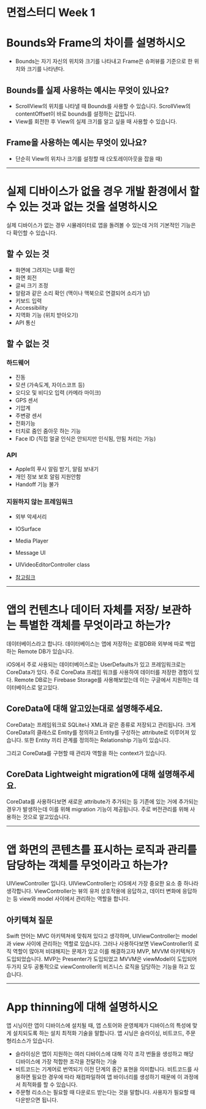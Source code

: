 # 면접스터디 Week 1

# Bounds와 Frame의 차이를 설명하시오
- Bounds는 자기 자신의 위치와 크기를 나타내고 Frame은 슈퍼뷰를 기준으로 한 위치와 크기를 나타낸다.

## Bounds를 실제 사용하는 예시는 무엇이 있나요?
- ScrollView의 위치를 나타낼 때 Bounds를 사용할 수 있습니다. ScrollView의 contentOffset이 바로 bounds를 설정하는 값입니다.
- View를 회전한 후 View의 실제 크기를 알고 싶을 때 사용할 수 있습니다.

## Frame을 사용하는 예시는 무엇이 있나요?
- 단순히 View의 위치나 크기를 설정할 때 (오토레이아웃을 잡을 때)


---

# 실제 디바이스가 없을 경우 개발 환경에서 할 수 있는 것과 없는 것을 설명하시오
실제 디바이스가 없는 경우 시뮬레이터로 앱을 돌려볼 수 있는데 거의 기본적인 기능은 다 확인할 수 있습니다.

## 할 수 있는 것
- 화면에 그려지는 UI를 확인
- 화면 회전
- 글씨 크기 조정
- 알람과 같은 소리 확인 (맥이나 맥북으로 연결되어 소리가 남)
- 키보드 입력
- Accessibility
- 지역화 기능 (위치 받아오기)
- API 통신

## 할 수 없는 것

### 하드웨어 
- 진동
- 모션 (가속도계, 자이스코프 등)
- 오디오 및 비디오 입력 (카메라 마이크)
- GPS 센서
- 기압계
- 주변광 센서
- 전화기능
- 터치로 줌인 줌아웃 하는 기능
- Face ID (직접 얼굴 인식은 안되지만 인식됨, 안됨 처리는 가능)

### API 
- Apple의 푸시 알림 받기, 알림 보내기
- 개인 정보 보호 알림 지원안함
- Handoff 기능 불가

### 지원하지 않는 프레임워크
- 외부 악세서리
- IOSurface
- Media Player
- Message UI
- UIVideoEditorController class

- [참고링크](https://developer.apple.com/library/archive/documentation/IDEs/Conceptual/iOS_Simulator_Guide/TestingontheiOSSimulator/TestingontheiOSSimulator.html)

---

# 앱의 컨텐츠나 데이터 자체를 저장/ 보관하는 특별한 객체를 무엇이라고 하는가?

데이터베이스라고 합니다.
데이터베이스는 앱에 저장하는 로컬DB와 외부에 따로 백업하는 Remote DB가 있습니다. 

iOS에서 주로 사용되는 데이터베이스로는 UserDefaults가 있고 프레임워크로는 CoreData가 있다.
주로 CoreData 프레임 워크를 사용하여 데이터를 저장한 경험이 있다.
Remote DB로는 Firebase Storage를 사용해보았는데 이는 구글에서 지원하는 데이터베이스로 알고있다.

## CoreData에 대해 알고있는대로 설명해주세요.

CoreData는 프레임워크로 SQLite나 XML과 같은 종류로 저장되고 관리됩니다.
크게 CoreData의 클래스로 Entity를 정의하고 Entity를 구성하는 attribute로 이루어져 있습니다. 또한 Entity 끼리 관계를 정의하는 Relationship 기능이 있습니다.

그리고 CoreData를 구현할 때 관리자 역할을 하는 context가 있습니다.

## CoreData Lightweight migration에 대해 설명해주세요.

CoreData를 사용하다보면 새로운 attribute가 추가되는 등 기존에 있는 거에 추가되는 경우가 발생하는데 이를 위해 migration 기능이 제공됩니다. 주로 버전관리를 위해 사용하는 것으로 알고있습니다.

---

# 앱 화면의 콘텐츠를 표시하는 로직과 관리를 담당하는 객체를 무엇이라고 하는가?

UIViewController 입니다.
UIViewController는 iOS에서 가장 중요한 요소 중 하나라 생각합니다. ViewController는 뷰의 유저 상호작용에 응답하고, 데이터 변화에 응답하는 등 view와 model 사이에서 관리하는 역할을 합니다.


## 아키텍쳐 질문
Swift 언어는 MVC 아키텍쳐에 맞춰져 있다고 생각하며, UIViewController는 model과 view 사이에 관리하는 역할로 있습니다. 그러나 사용하다보면 ViewController의 로직 역할이 많아져 비대해지는 문제가 있고 이를 해결하고자 MVP, MVVM 아키텍쳐가 도입되었습니다. 
MVP는 Presenter가 도입되었고 MVVM은 viewModel이 도입되어 두가지 모두 공통적으로 viewController의 비즈니스 로직을 담당하는 기능을 하고 있습니다.

----
# App thinning에 대해 설명하시오

앱 시닝이란 앱이 디바이스에 설치될 때, 앱 스토어와 운영체제가 디바이스의 특성에 맞게 설치되도록 하는 설치 최적화 기술을 말합니다.
앱 시닝은 슬라이싱, 비트코드, 주문형리소스가 있습니다.

- 슬라이싱은 앱이 지원하는 여러 디바이스에 대해 각각 조각 번들을 생성하고 해당 디바이스에 가장 적합한 조각을 전달하는 기술
- 비트코드는 기계어로 번역되기 이전 단계의 중간 표현을 의미합니다. 비트코드를 사용하면 필요한 경우에 따라 재컴파일하여 앱 바이너리를 생성하기 때문에 이 과정에서 최적화를 할 수 있습니다.
- 주문형 리소스는 필요할 때 다운로드 받는다는 것을 말합니다. 사용자가 필요할 때 다운받으면 됩니다.
